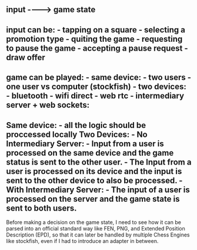 input ----> game state
--------------------------------
input can be:
    - tapping on a square
    - selecting a promotion type
    - quiting the game
    - requesting to pause the game
    - accepting a pause request
    - draw offer
------------------------
game can be played:
    - same device:
        - two users
        - one user vs computer (stockfish)
    - two devices:
        - bluetooth
        - wifi direct
        - web rtc
        - intermediary server + web sockets:
----------------------
Same device:
    - all the logic should be proccessed locally
Two Devices:
    - No Intermediary Server:
        - Input from a user is processed on the same device and the game status is sent to the other user.
        - The Input from a user is processed on its device and the input is sent to the other device to also be processed.
    - With Intermediary Server:
        - The input of a user is processed on the server and the game state is sent to both users.
----------------------
Before making a decision on the game state, I need to see how it can be parsed into an official standard way like FEN, PNG, and Extended Position Description (EPD), so that it can later be handled by multiple Chess Engines like stockfish, even if I had to introduce an adapter in between.
